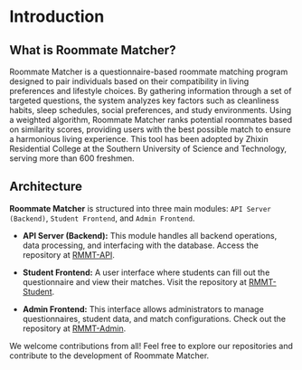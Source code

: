 # Introduction

## What is Roommate Matcher?


Roommate Matcher is a questionnaire-based roommate matching program designed to pair individuals based on their compatibility in living preferences and lifestyle choices. By gathering information through a set of targeted questions, the system analyzes key factors such as cleanliness habits, sleep schedules, social preferences, and study environments. Using a weighted algorithm, Roommate Matcher ranks potential roommates based on similarity scores, providing users with the best possible match to ensure a harmonious living experience. This tool has been adopted by Zhixin Residential College at the Southern University of Science and Technology, serving more than 600 freshmen.


## Architecture

**Roommate Matcher** is structured into three main modules: `API Server (Backend)`, `Student Frontend`, and `Admin Frontend`.

- **API Server (Backend):** This module handles all backend operations, data processing, and interfacing with the database. Access the repository at [RMMT-API](https://github.com/Xavier-xuan/RMMT-API).

- **Student Frontend:** A user interface where students can fill out the questionnaire and view their matches. Visit the repository at [RMMT-Student](https://github.com/Xavier-xuan/RMMT-Student).

- **Admin Frontend:** This interface allows administrators to manage questionnaires, student data, and match configurations. Check out the repository at [RMMT-Admin](https://github.com/Xavier-xuan/RMMT-Admin).

We welcome contributions from all! Feel free to explore our repositories and contribute to the development of Roommate Matcher.
